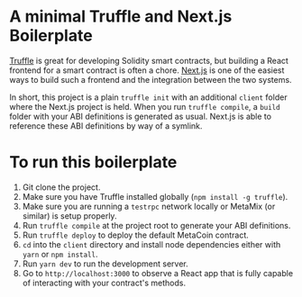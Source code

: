 # A minimal Truffle and Next.js Boilerplate

[Truffle](https://github.com/trufflesuite/truffle) is great for developing Solidity smart contracts, but building a React frontend for a smart contract is often a chore. [Next.js](https://github.com/zeit/next.js) is one of the easiest ways to build such a frontend and the integration between the two systems.

In short, this project is a plain `truffle init` with an additional `client` folder where the Next.js project is held. When you run `truffle compile`, a `build` folder with your ABI definitions is generated as usual. Next.js is able to reference these ABI definitions by way of a symlink.

# To run this boilerplate

1. Git clone the project.
2. Make sure you have Truffle installed globally (`npm install -g truffle`).
3. Make sure you are running a `testrpc` network locally or MetaMix (or similar) is setup properly.
4. Run `truffle compile` at the project root to generate your ABI definitions.
5. Run `truffle deploy` to deploy the default MetaCoin contract.
6. `cd` into the `client` directory and install node dependencies either with `yarn` or `npm install`.
7. Run `yarn dev` to run the development server.
8. Go to `http://localhost:3000` to observe a React app that is fully capable of interacting with your contract's methods.